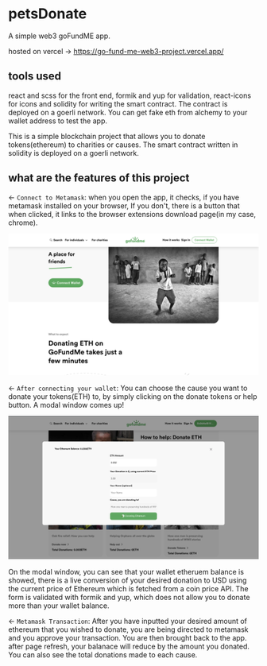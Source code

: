 # petsDonate
A simple web3 goFundME app.

hosted on vercel -> https://go-fund-me-web3-project.vercel.app/

## tools used
react and scss for the front end, formik and yup for validation, react-icons for icons and solidity for writing the smart contract.
The contract is deployed on a goerli network. You can get fake eth from alchemy to your wallet address to test the app.

This is a simple blockchain project that allows you to donate tokens(ethereum) to charities or causes.
The smart contract written in solidity is deployed on a goerli network.

## what are the features of this project

<- `Connect to Metamask`: when you open the app, it checks, if you have metamask installed on your browser,
If you don't, there is a button that when clicked, it links to the browser extensions download page(in my case, chrome).

<img
  src="gofundme/src/assets/images/sitePreview.png"
  alt="Home Page"
  style="display: inline-block; margin: 0 auto;  max-width: 300px max-height:200px" />
  
<- `After connecting your wallet`: You can choose the cause you want to donate your tokens(ETH) to, by simply clicking
on the donate tokens or help button. A modal window comes up!

<img
  src="gofundme/src/assets/images/sitePreview2.png"
  alt="Home Page"
  style="display: inline-block; margin: 0 auto; max-width: 300px height:100px"/>
 
On the modal window, you can see that your wallet etheruem balance is showed, there is a live conversion of your desired donation 
to USD using the current price of Ethereum which is fetched from a coin price API. The form is validated with formik and yup, which
does not allow you to donate more than your wallet balance. 

<- `Metamask Transaction`: After you have inputted your desired amount of ethereum that you wished to donate, you are being directed to 
metamask and you approve your transaction. You are then brought back to the app. after page refresh, your balanace will reduce by the amount you donated.
You can also see the total donations made to each cause.

